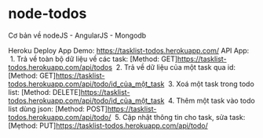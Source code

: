 # node-todos
Cơ bản về nodeJS - AngularJS - Mongodb

Heroku Deploy App Demo: https://tasklist-todos.herokuapp.com/
API App: 
  1. Trả về toàn bộ dữ liệu về các task: [Method: GET]https://tasklist-todos.herokuapp.com/api/todos
  2. Trả về dữ liệu của một task qua id: [Method: GET]https://tasklist-todos.herokuapp.com/api/todo/id_của_một_task
  3. Xoá một task trong todo list: [Method: DELETE]https://tasklist-todos.herokuapp.com/api/todo/id_của_một_task
  4. Thêm một task vào todo list dùng json: [Method: POST]https://tasklist-todos.herokuapp.com/api/todo/
  5. Cập nhật thông tin cho task, sửa task: [Mẹthod: PUT]https://tasklist-todos.herokuapp.com/api/todo/
